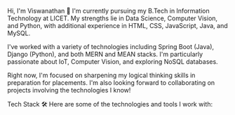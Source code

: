 Hi, I'm Viswanathan 👋
I'm currently pursuing my B.Tech in Information Technology at LICET. My strengths lie in Data Science, Computer Vision, and Python, with additional experience in HTML, CSS, JavaScript, Java, and MySQL.

I've worked with a variety of technologies including Spring Boot (Java), Django (Python), and both MERN and MEAN stacks. I'm particularly passionate about IoT, Computer Vision, and exploring NoSQL databases.

Right now, I'm focused on sharpening my logical thinking skills in preparation for placements. I'm also looking forward to collaborating on projects involving the technologies I know!

Tech Stack 🛠️
Here are some of the technologies and tools I work with:


